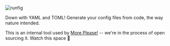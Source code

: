 ![runfig](https://raw.githubusercontent.com/more-please/more-stuff/main/runfig/runfig.svg)

Down with YAML and TOML! Generate your config files from code, the way nature intended.

This is an internal tool used by [More Please!](https://moreplease.com) -- we're in the process of open sourcing it. Watch this space 👀
